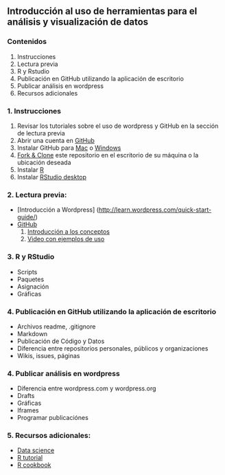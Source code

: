 ## Introducción al uso de herramientas para el análisis y visualización de datos


### Contenidos

1. Instrucciones
2. Lectura previa
3. R y Rstudio
4. Publicación en GitHub utilizando la aplicación de escritorio
5. Publicar análisis en wordpress
6. Recursos adicionales

### 1. Instrucciones
1. Revisar los tutoriales sobre el uso de wordpress y GitHub en la sección de lectura previa
2. Abrir una cuenta en [GitHub](www.github.com)
3. Instalar GitHub para [Mac](https://mac.github.com/) o [Windows](https://windows.github.com/)
3. [Fork & Clone](https://help.github.com/articles/fork-a-repo) este repositorio en el escritorio de su máquina o la ubicación deseada
4. Instalar [R](http://cran.itam.mx/)
5. Instalar [RStudio desktop](http://www.rstudio.com/products/rstudio/#Desk)

### 2. Lectura previa:
* [Introducción a Wordpress] (http://learn.wordpress.com/quick-start-guide/)
* [GitHub](https://github.com)
  1. [Introducción a los conceptos](http://readwrite.com/2013/09/30/understanding-github-a-journey-for-beginners-part-1)
  2. [Video con ejemplos de uso](https://www.youtube.com/watch?v=0fKg7e37bQE)

### 3. R y RStudio
* Scripts
* Paquetes
* Asignación
* Gráficas

### 4. Publicación en GitHub utilizando la aplicación de escritorio
* Archivos readme, .gitignore
* Markdown
* Publicación de Código y Datos
* Diferencia entre repositorios personales, públicos y organizaciones
* Wikis, issues, páginas

### 4. Publicar análisis en wordpress
* Diferencia entre wordpress.com y wordpress.org
* Drafts
* Gráficas
* Iframes
* Programar publicaciónes

### 5. Recursos adicionales:
* [Data science](https://github.com/josecarlosgonz/go)
* [R tutorial](http://www.statmethods.net/index.html)
* [R cookbook](http://www.cookbook-r.com/) 

